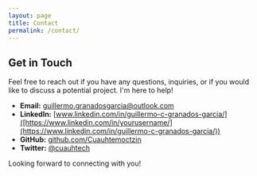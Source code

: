 ```yaml
---
layout: page
title: Contact
permalink: /contact/
---
```


## Get in Touch

Feel free to reach out if you have any questions, inquiries, or if you would like to discuss a potential project. I'm here to help!

- **Email:** [guillermo.granadosgarcia@outlook.com](mailto:guillermo.granadosgarcia@outlook.com)
- **LinkedIn:** [www.linkedin.com/in/guillermo-c-granados-garcia/]([https://www.linkedin.com/in/yourusername/](https://www.linkedin.com/in/guillermo-c-granados-garcia/))
- **GitHub:** [github.com/Cuauhtemoctzin]([https://github.com/yourusername](https://github.com/Cuauhtemoctzin))
- **Twitter:** [@cuauhtech](https://twitter.com/cuauhtech)

Looking forward to connecting with you!
